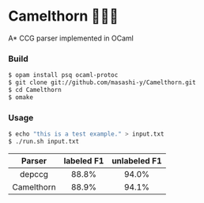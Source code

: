 # Camelthorn :seedling::deciduous_tree::camel:

A* CCG parser implemented in OCaml

### Build
```sh
$ opam install psq ocaml-protoc
$ git clone git://github.com/masashi-y/Camelthorn.git
$ cd Camelthorn
$ omake
```

### Usage
```sh
$ echo "this is a test example." > input.txt
$ ./run.sh input.txt
```

| Parser | labeled F1 | unlabeled F1 |
|:------:|:----------:|:------------:|
|depccg  | 88.8% | 94.0% |
|Camelthorn| 88.9% | 94.1%|
